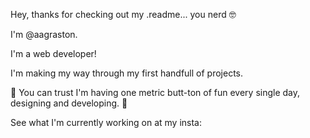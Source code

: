 Hey, thanks for checking out my .readme... you nerd 🤓 

I'm @aagraston.

I'm a web developer! 

I'm making my way through my first handfull of projects. 

🌠 You can trust I'm having one metric butt-ton of fun every single day, designing and developing. 🌠

See what I'm currently working on at my insta: 

<!---
aagraston/aagraston is a ✨ special ✨ repository because its `README.md` (this file) appears on your GitHub profile.
You can click the Preview link to take a look at your changes.
--->
